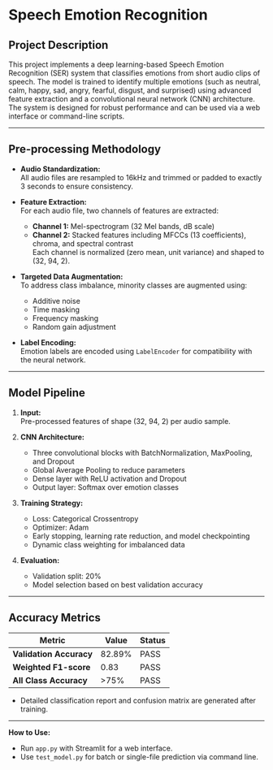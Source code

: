 
# Speech Emotion Recognition

## Project Description

This project implements a deep learning-based Speech Emotion Recognition (SER) system that classifies emotions from short audio clips of speech. The model is trained to identify multiple emotions (such as neutral, calm, happy, sad, angry, fearful, disgust, and surprised) using advanced feature extraction and a convolutional neural network (CNN) architecture. The system is designed for robust performance and can be used via a web interface or command-line scripts.

---

## Pre-processing Methodology

- **Audio Standardization:**  
  All audio files are resampled to 16kHz and trimmed or padded to exactly 3 seconds to ensure consistency.

- **Feature Extraction:**  
  For each audio file, two channels of features are extracted:
  - **Channel 1:** Mel-spectrogram (32 Mel bands, dB scale)
  - **Channel 2:** Stacked features including MFCCs (13 coefficients), chroma, and spectral contrast  
  Each channel is normalized (zero mean, unit variance) and shaped to (32, 94, 2).

- **Targeted Data Augmentation:**  
  To address class imbalance, minority classes are augmented using:
  - Additive noise
  - Time masking
  - Frequency masking
  - Random gain adjustment

- **Label Encoding:**  
  Emotion labels are encoded using `LabelEncoder` for compatibility with the neural network.

---

## Model Pipeline

1. **Input:**  
   Pre-processed features of shape (32, 94, 2) per audio sample.

2. **CNN Architecture:**  
   - Three convolutional blocks with BatchNormalization, MaxPooling, and Dropout
   - Global Average Pooling to reduce parameters
   - Dense layer with ReLU activation and Dropout
   - Output layer: Softmax over emotion classes

3. **Training Strategy:**  
   - Loss: Categorical Crossentropy
   - Optimizer: Adam
   - Early stopping, learning rate reduction, and model checkpointing
   - Dynamic class weighting for imbalanced data

4. **Evaluation:**  
   - Validation split: 20%
   - Model selection based on best validation accuracy

---

## Accuracy Metrics

| Metric                   | Value      | Status |
|--------------------------|------------|--------|
| **Validation Accuracy**  | 82.89%     | PASS   |
| **Weighted F1-score**    | 0.83       | PASS   |
| **All Class Accuracy**   | >75%       | PASS   |



- Detailed classification report and confusion matrix are generated after training.

---

**How to Use:**  
- Run `app.py` with Streamlit for a web interface.
- Use `test_model.py` for batch or single-file prediction via command line.

